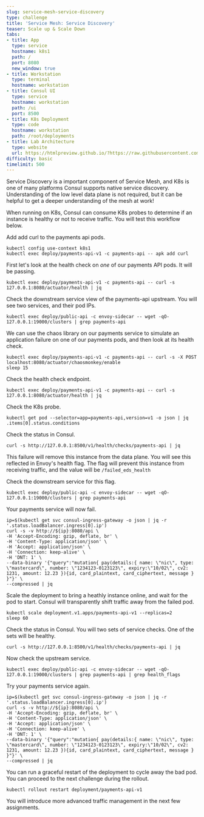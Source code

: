 ```yaml
---
slug: service-mesh-service-discovery
type: challenge
title: 'Service Mesh: Service Discovery'
teaser: Scale up & Scale Down
tabs:
- title: App
  type: service
  hostname: k8s1
  path: /
  port: 8080
  new_window: true
- title: Workstation
  type: terminal
  hostname: workstation
- title: Consul UI
  type: service
  hostname: workstation
  path: /ui
  port: 8500
- title: K8s Deployment
  type: code
  hostname: workstation
  path: /root/deployments
- title: Lab Architecture
  type: website
  url: https://htmlpreview.github.io/?https://raw.githubusercontent.com/hashicorp/field-workshops-consul/master/instruqt-tracks/consul-life-of-a-developer/assets/diagrams/diagrams.html
difficulty: basic
timelimit: 500
---
```

Service Discovery is a important component of Service Mesh, and K8s is one of many platforms Consul supports native service discovery.
Understanding of the low level data plane is not required, but it can be helpful to get a deeper understanding of the mesh at work!

When running on K8s, Consul can consume K8s probes to determine if an instance is healthy or not to receive traffic.
You will test this workflow below. <br>

Add add curl to the payments api pods. <br>

```
kubectl config use-context k8s1
kubectl exec deploy/payments-api-v1 -c payments-api -- apk add curl
```

First let's look at the health check on *one* of our payments API pods. It will be passing. <br>

```
kubectl exec deploy/payments-api-v1 -c payments-api -- curl -s 127.0.0.1:8080/actuator/health | jq
```

Check the downstream service view of the payments-api upstream. You will see two services, and their pod IPs.

```
kubectl exec deploy/public-api -c envoy-sidecar -- wget -qO- 127.0.0.1:19000/clusters | grep payments-api
```

We can use the chaos library on our payments service to simulate an application failure on one of our payments pods, and then look at its health check.


```
kubectl exec deploy/payments-api-v1 -c payments-api -- curl -s -X POST localhost:8080/actuator/chaosmonkey/enable
sleep 15
```

Check the health check endpoint. <br>

```
kubectl exec deploy/payments-api-v1 -c payments-api -- curl -s 127.0.0.1:8080/actuator/health | jq
```

Check the K8s probe. <br>

```
kubectl get pod --selector=app=payments-api,version=v1 -o json | jq .items[0].status.conditions
```

Check the status in Consul. <br>

```
curl -s http://127.0.0.1:8500/v1/health/checks/payments-api | jq
```

This failure will remove this instance from the data plane. You will see this reflected in Envoy's health flag.
The flag will prevent this instance from receiving traffic, and the value will be `/failed_eds_health` <br>

Check the downstream service for this flag. <br>

```
kubectl exec deploy/public-api -c envoy-sidecar -- wget -qO- 127.0.0.1:19000/clusters | grep payments-api
```

Your payments service will now fail.

```
ip=$(kubectl get svc consul-ingress-gateway -o json | jq -r '.status.loadBalancer.ingress[0].ip')
curl -s -v http://${ip}:8080/api \
-H 'Accept-Encoding: gzip, deflate, br' \
-H 'Content-Type: application/json' \
-H 'Accept: application/json' \
-H 'Connection: keep-alive' \
-H 'DNT: 1' \
--data-binary '{"query":"mutation{ pay(details:{ name: \"nic\", type: \"mastercard\", number: \"1234123-0123123\", expiry:\"10/02\", cv2: 1231, amount: 12.23 }){id, card_plaintext, card_ciphertext, message } }"}' \
--compressed | jq
```

Scale the deployment to bring a heathly instance online, and wait for the pod to start. Consul will transparently shift traffic away from the failed pod.

```
kubectl scale deployment.v1.apps/payments-api-v1 --replicas=2
sleep 60
```

Check the status in Consul. You will two sets of service checks. One of the sets will be healthy. <br>

```
curl -s http://127.0.0.1:8500/v1/health/checks/payments-api | jq
```

Now check the upstream service.

```
kubectl exec deploy/public-api -c envoy-sidecar -- wget -qO- 127.0.0.1:19000/clusters | grep payments-api | grep health_flags
```

Try your payments service again. <br>

```
ip=$(kubectl get svc consul-ingress-gateway -o json | jq -r '.status.loadBalancer.ingress[0].ip')
curl -s -v http://${ip}:8080/api \
-H 'Accept-Encoding: gzip, deflate, br' \
-H 'Content-Type: application/json' \
-H 'Accept: application/json' \
-H 'Connection: keep-alive' \
-H 'DNT: 1' \
--data-binary '{"query":"mutation{ pay(details:{ name: \"nic\", type: \"mastercard\", number: \"1234123-0123123\", expiry:\"10/02\", cv2: 1231, amount: 12.23 }){id, card_plaintext, card_ciphertext, message } }"}' \
--compressed | jq
```

You can run a graceful restart of the deployment to cycle away the bad pod. You can proceed to the next challenge during the rollout.

```
kubectl rollout restart deployment/payments-api-v1
```

You will introduce more advanced traffic management in the next few assignments.
